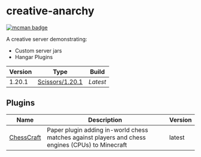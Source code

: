 # creative-anarchy

[![mcman badge](https://img.shields.io/badge/uses-mcman-purple?logo=github)](https://github.com/ParadigmMC/mcman)

A creative server demonstrating:

- Custom server jars
- Hangar Plugins

<!-- run 'mcman md' to update! -->

<!--start:mcman-server-->
| Version | Type                                                              | Build    |
| ------- | ----------------------------------------------------------------- | -------- |
| 1.20.1  | [Scissors/1.20.1](https://ci.plex.us.org/job/Scissors/job/1.20.1) | *Latest* |
<!--end:mcman-server-->

## Plugins

<!--start:mcman-addons-->
| Name                                                   | Description                                                                                      | Version |
| ------------------------------------------------------ | ------------------------------------------------------------------------------------------------ | ------- |
| [ChessCraft](https://hangar.papermc.io/jmp/ChessCraft) | Paper plugin adding in-world chess matches against players and chess engines (CPUs) to Minecraft | latest  |
<!--end:mcman-addons-->
